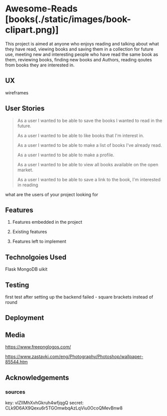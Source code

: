 # **Awesome-Reads** [books(./static/images/book-clipart.png)]

This project is aimed at anyone who enjoys reading and talking about what they have read, 
viewing books and saving them in a collection for future use,
meeting new and interesting people who have read the same book as them, reviewing books,
finding new books and Authors, reading qoutes from books they are interested in.

## **UX**

wireframes 

## **User Stories**

> As a user I wanted to be able to save the books I wanted to read in the future.
>
> As a user I wanted to be able to like books that I'm interest in.
>
> As a user I wanted to be able to make a list of books I've already read.
>
> As a user I wanted to be able to make a profile.
>
> As a user I wanted to be able to view all books available on the open market.
>
> As a user I wanted to be able to save a link to the book, I'm interested in reading



what are the users of your project looking for

## **Features**

1. Features embedded in the project

2. Existing features

3. Features left to implement 

## **Technolgoies Used**

Flask 
MongoDB
uikit

## **Testing** 
first test after setting up the backend failed - square brackets instead of round


## **Deployment**



## **Media**


https://www.freepnglogos.com/

https://www.zastavki.com/eng/Photography/Photoshop/wallpaper-85544.htm


## **Acknowledgements**



### sources







































key: vlZIlMhXvhGkruh4wfjqgQ
secret: CLk9D6AX9Qexu6r5TGOmwbqAzLqViu0OcoQMevBnw8